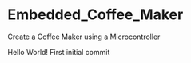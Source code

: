 # Embedded_Coffee_Maker
Create a Coffee Maker using a Microcontroller

Hello World!
First initial commit